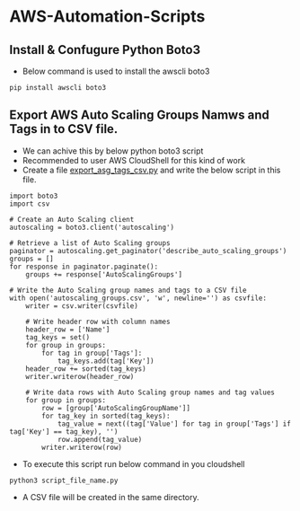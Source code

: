 # AWS-Automation-Scripts

## Install & Confugure Python Boto3
- Below command is used to install the awscli boto3
```
pip install awscli boto3
```

## Export AWS Auto Scaling Groups Namws and Tags in to CSV file.
- We can achive this by below python boto3 script
- Recommended to user AWS CloudShell for this kind of work
- Create a file [export_asg_tags_csv.py](https://github.com/abhiverma001/aws-automation-scripts/blob/main/export_asg_tags_csv.py) and write the below script in this file.
```
import boto3
import csv

# Create an Auto Scaling client
autoscaling = boto3.client('autoscaling')

# Retrieve a list of Auto Scaling groups
paginator = autoscaling.get_paginator('describe_auto_scaling_groups')
groups = []
for response in paginator.paginate():
    groups += response['AutoScalingGroups']

# Write the Auto Scaling group names and tags to a CSV file
with open('autoscaling_groups.csv', 'w', newline='') as csvfile:
    writer = csv.writer(csvfile)

    # Write header row with column names
    header_row = ['Name']
    tag_keys = set()
    for group in groups:
        for tag in group['Tags']:
            tag_keys.add(tag['Key'])
    header_row += sorted(tag_keys)
    writer.writerow(header_row)

    # Write data rows with Auto Scaling group names and tag values
    for group in groups:
        row = [group['AutoScalingGroupName']]
        for tag_key in sorted(tag_keys):
            tag_value = next((tag['Value'] for tag in group['Tags'] if tag['Key'] == tag_key), '')
            row.append(tag_value)
        writer.writerow(row)
```
- To execute this script run below command in you cloudshell
```
python3 script_file_name.py
```
- A CSV file will be created in the same directory.

